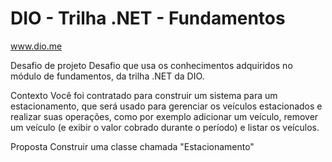 # DIO - Trilha .NET - Fundamentos

www.dio.me

Desafio de projeto
Desafio que usa os conhecimentos adquiridos no módulo de fundamentos, da trilha .NET da DIO.

Contexto
Você foi contratado para construir um sistema para um estacionamento, que será usado para gerenciar os veículos estacionados e realizar suas operações, como por exemplo adicionar um veículo, remover um veículo (e exibir o valor cobrado durante o período) e listar os veículos.

Proposta
Construir uma classe chamada "Estacionamento"

